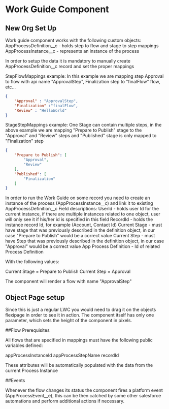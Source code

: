# Work Guide Component

## New Org Set Up

Work guide component works with the following custom objects:
AppProcessDefinition__c - holds step to flow and stage to step mappings 
AppProcessInstance__c - represents an instance of the process

In order to setup the data it is mandatory to manually create AppProcessDefinition__c record and set the proper mappings

StepFlowMappings example:
In this example we are mapping step Approval to flow with api name "ApprovalStep", Finalization step to "finalFlow" flow, etc...
```json
{
    "Approval" : "ApprovalStep", 
    "Finalization" :"finalFlow",
    "Review" : "HelloWorld"
}
```

StageStepMappings example:
One Stage can contain multiple steps, in the above example we are mapping "Prepare to Publish" stage to the "Approval" and "Review" steps and "Published" stage is only mapped to "Finalization" step

```json
{
	"Prepare to Publish": [
		"Approval",
		"Review"
	],
	"Published": [
		"Finalization"
	]
}
```

In order to run the Work Guide on some record you need to create an instance of the process (AppProcessInstance__c) and link it to existing AppProcessDefinition__c
Field descriptions:
UserId - holds user Id for the current instance, if there are multiple instances related to one object, user will only see it if his/her id is specified in this field
RecordId - holds the instance record Id, for example (Account, Contact Id)
Current Stage - must have stage that was previously described in the definition object, in our case "Prepare to Publish" would be a correct value
Current Step - must have Step that was previously described in the definition object, in our case "Approval" would be a correct value
App Process Definition - Id of related Process Definition

With the following values:

Current Stage = Prepare to Publish
Current Step = Approval

The component will render a flow with name "ApprovalStep"

## Object Page setup 

Since this is just a regular LWC you would need to drag it on the objects flexipage in order to see it in action. The component itself has only one parameter, which sets the height of the component in pixels.

##Flow Prerequisites 

All flows that are specified in mappings must have the following public variables defined:

appProcessInstanceId
appProcessStepName
recordId

These attributes will be automatically populated with the data from the current Process Instance

##Events

Whenever the flow changes its status the component fires a platform event (AppProcessEvent__e), this can be then catched by some other salesforce automations and perform additional actions if necessary.

